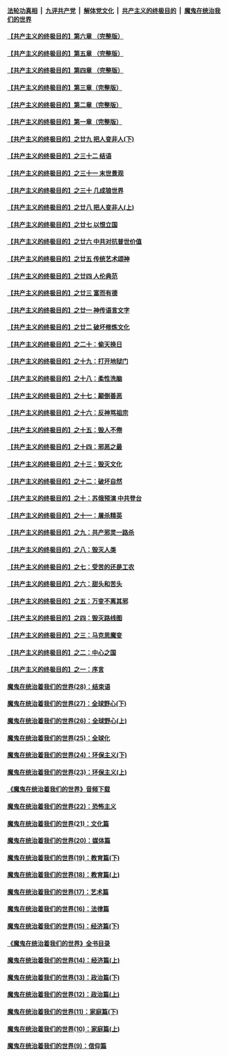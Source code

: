 ####  [法轮功真相](../../../../basic/blob/master/README.md?t=06022001) &nbsp;|&nbsp; [九评共产党](../../../../9ping.md/blob/master/README.md?t=06022001) &nbsp;|&nbsp; [解体党文化](../../../../jtdwh.md/blob/master/README.md?t=06022001)  &nbsp;|&nbsp; [共产主义的终极目的](../../../../gczydzjmd.md/blob/master/README.md?t=06022001) &nbsp;|&nbsp; [魔鬼在统治我们的世界](../../../../mgztzwmdsj.md/blob/master/README.md?t=06022001) 

#### [【共产主义的终极目的】第六章 （完整版）](../pages/nsc422/n11428913.md?t=06022001) 

#### [【共产主义的终极目的】第五章 （完整版）](../pages/nsc422/n11428912.md?t=06022001) 

#### [【共产主义的终极目的】第四章 （完整版）](../pages/nsc422/n11428907.md?t=06022001) 

#### [【共产主义的终极目的】第三章（完整版）](../pages/nsc422/n11428848.md?t=06022001) 

#### [【共产主义的终极目的】第二章（完整版）](../pages/nsc422/n11428831.md?t=06022001) 

#### [【共产主义的终极目的】第一章（完整版）](../pages/nsc422/n11417651.md?t=06022001) 

#### [【共产主义的终极目的】之廿九 把人变非人(下)](../pages/nsc422/n11344140.md?t=06022001) 

#### [【共产主义的终极目的】之三十二 结语](../pages/nsc422/n11360535.md?t=06022001) 

#### [【共产主义的终极目的】之三十一 末世景观](../pages/nsc422/n11351129.md?t=06022001) 

#### [【共产主义的终极目的】之三十 几成狼世界](../pages/nsc422/n11348280.md?t=06022001) 

#### [【共产主义的终极目的】之廿八 把人变非人(上)](../pages/nsc422/n11340492.md?t=06022001) 

#### [【共产主义的终极目的】之廿七 以恨立国](../pages/nsc422/n11336944.md?t=06022001) 

#### [【共产主义的终极目的】之廿六 中共对抗普世价值](../pages/nsc422/n11324785.md?t=06022001) 

#### [【共产主义的终极目的】之廿五 传统艺术颂神](../pages/nsc422/n11296396.md?t=06022001) 

#### [【共产主义的终极目的】之廿四 人伦典范](../pages/nsc422/n11296397.md?t=06022001) 

#### [【共产主义的终极目的】之廿三 富而有德](../pages/nsc422/n11283598.md?t=06022001) 

#### [【共产主义的终极目的】之廿一 神传语言文字](../pages/nsc422/n11263265.md?t=06022001) 

#### [【共产主义的终极目的】之廿二 破坏修炼文化](../pages/nsc422/n11245728.md?t=06022001) 

#### [【共产主义的终极目的】之二十：偷天换日](../pages/nsc422/n11238846.md?t=06022001) 

#### [【共产主义的终极目的】之十九：打开地狱门](../pages/nsc422/n11206376.md?t=06022001) 

#### [【共产主义的终极目的】之十八：柔性洗脑](../pages/nsc422/n11199994.md?t=06022001) 

#### [【共产主义的终极目的】之十七：颠倒善恶](../pages/nsc422/n11179782.md?t=06022001) 

#### [【共产主义的终极目的】之十六：反神骂祖宗](../pages/nsc422/n11166798.md?t=06022001) 

#### [【共产主义的终极目的】之十五：毁人不倦](../pages/nsc422/n11166792.md?t=06022001) 

#### [【共产主义的终极目的】之十四：邪恶之最](../pages/nsc422/n11150249.md?t=06022001) 

#### [【共产主义的终极目的】之十三：毁灭文化](../pages/nsc422/n11135227.md?t=06022001) 

#### [【共产主义的终极目的】之十二：破坏自然](../pages/nsc422/n11135214.md?t=06022001) 

#### [【共产主义的终极目的】之十：苏俄预演 中共登台](../pages/nsc422/n11118424.md?t=06022001) 

#### [【共产主义的终极目的】之十一：屠杀精英](../pages/nsc422/n11118442.md?t=06022001) 

#### [【共产主义的终极目的】之九：共产邪灵一路杀](../pages/nsc422/n11114139.md?t=06022001) 

#### [【共产主义的终极目的】之八：毁灭人类](../pages/nsc422/n11108503.md?t=06022001) 

#### [【共产主义的终极目的】之七：受苦的还是工农](../pages/nsc422/n11101809.md?t=06022001) 

#### [【共产主义的终极目的】之六：甜头和苦头](../pages/nsc422/n11096971.md?t=06022001) 

#### [【共产主义的终极目的】之五：万变不离其邪](../pages/nsc422/n11091285.md?t=06022001) 

#### [【共产主义的终极目的】之四：毁灭路线图](../pages/nsc422/n11086284.md?t=06022001) 

#### [【共产主义的终极目的】之三：马克思魔变](../pages/nsc422/n11061941.md?t=06022001) 

#### [【共产主义的终极目的】之二：中心之国](../pages/nsc422/n11047728.md?t=06022001) 

#### [【共产主义的终极目的】之一：序言](../pages/nsc422/n11086077.md?t=06022001) 

#### [魔鬼在统治着我们的世界(28)：结束语](../pages/nsc422/n10936246.md?t=06022001) 

#### [魔鬼在统治着我们的世界(27)：全球野心(下)](../pages/nsc422/n10928319.md?t=06022001) 

#### [魔鬼在统治着我们的世界(26)：全球野心(上)](../pages/nsc422/n10900318.md?t=06022001) 

#### [魔鬼在统治着我们的世界(25)：全球化](../pages/nsc422/n10788205.md?t=06022001) 

#### [魔鬼在统治着我们的世界(24)：环保主义(下)](../pages/nsc422/n10695307.md?t=06022001) 

#### [魔鬼在统治着我们的世界(23)：环保主义(上)](../pages/nsc422/n10688613.md?t=06022001) 

#### [《魔鬼在统治着我们的世界》音频下载](../pages/nsc422/n10635553.md?t=06022001) 

#### [魔鬼在统治着我们的世界(22)：恐怖主义](../pages/nsc422/n10614727.md?t=06022001) 

#### [魔鬼在统治着我们的世界(21)：文化篇](../pages/nsc422/n10597706.md?t=06022001) 

#### [魔鬼在统治着我们的世界(20)：媒体篇](../pages/nsc422/n10586579.md?t=06022001) 

#### [魔鬼在统治着我们的世界(19)：教育篇(下)](../pages/nsc422/n10564808.md?t=06022001) 

#### [魔鬼在统治着我们的世界(18)：教育篇(上)](../pages/nsc422/n10526970.md?t=06022001) 

#### [魔鬼在统治着我们的世界(17)：艺术篇](../pages/nsc422/n10499093.md?t=06022001) 

#### [魔鬼在统治着我们的世界(16)：法律篇](../pages/nsc422/n10485969.md?t=06022001) 

#### [魔鬼在统治着我们的世界(15)：经济篇(下)](../pages/nsc422/n10469975.md?t=06022001) 

#### [《魔鬼在统治着我们的世界》全书目录](../pages/nsc422/n10464261.md?t=06022001) 

#### [魔鬼在统治着我们的世界(14)：经济篇(上)](../pages/nsc422/n10457370.md?t=06022001) 

#### [魔鬼在统治着我们的世界(13)：政治篇(下)](../pages/nsc422/n10448270.md?t=06022001) 

#### [魔鬼在统治着我们的世界(12)：政治篇(上)](../pages/nsc422/n10444576.md?t=06022001) 

#### [魔鬼在统治着我们的世界(11)：家庭篇(下)](../pages/nsc422/n10440961.md?t=06022001) 

#### [魔鬼在统治着我们的世界(10)：家庭篇(上)](../pages/nsc422/n10435448.md?t=06022001) 

#### [魔鬼在统治着我们的世界(9)：信仰篇](../pages/nsc422/n10432159.md?t=06022001) 

